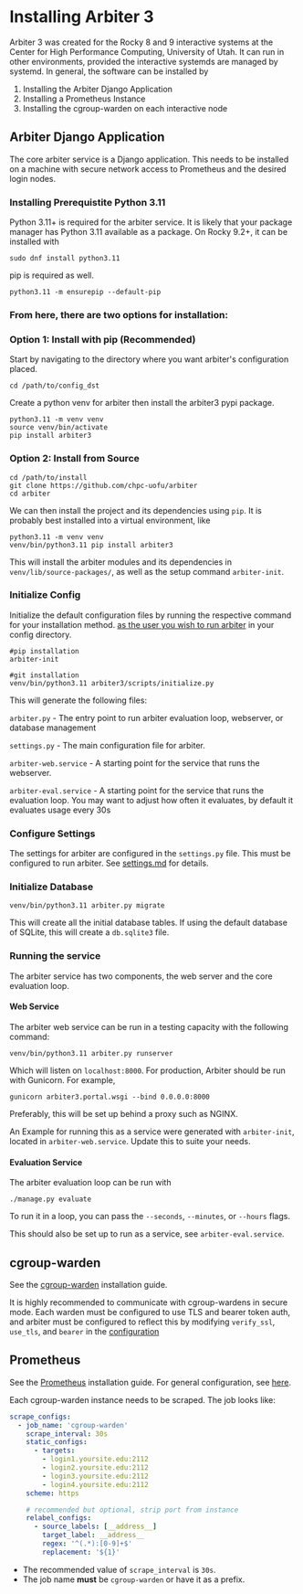 # Installing Arbiter 3
Arbiter 3 was created for the Rocky 8 and 9 interactive systems at the Center for High Performance Computing, University of Utah. It can run in other environments, provided the interactive systemds are managed by systemd. In general, the software can be installed by

1. Installing the Arbiter Django Application
2. Installing a Prometheus Instance
3. Installing the cgroup-warden on each interactive node

## Arbiter Django Application
The core arbiter service is a Django application. This needs to be installed on a machine
with secure network access to Prometheus and the desired login nodes.

### Installing Prerequistite Python 3.11
Python 3.11+ is required for the arbiter service. It is likely that your package manager has Python 3.11 available as a package. On Rocky 9.2+, it can be installed with
```shell
sudo dnf install python3.11
```

pip is required as well.
```shell
python3.11 -m ensurepip --default-pip
```

### From here, there are two options for installation:

### Option 1: Install with pip (Recommended)

Start by navigating to the directory where you want arbiter's configuration placed.
```shell
cd /path/to/config_dst
```

Create a python venv for arbiter then install the arbiter3 pypi package. 
```shell
python3.11 -m venv venv
source venv/bin/activate
pip install arbiter3
```

### Option 2: Install from Source

```shell
cd /path/to/install
git clone https://github.com/chpc-uofu/arbiter
cd arbiter
```

We can then install the project and its dependencies using `pip`. It is probably best installed into a virtual environment, like 

```shell
python3.11 -m venv venv
venv/bin/python3.11 pip install arbiter3
```
This will install the arbiter modules and its dependencies in `venv/lib/source-packages/`, as well as the setup command `arbiter-init`.

### Initialize Config
Initialize the default configuration files by running the respective command for your installation method. <u>as the user you wish to run arbiter</u> in your config directory.
```shell
#pip installation
arbiter-init 

#git installation
venv/bin/python3.11 arbiter3/scripts/initialize.py
```

This will generate the following files:

`arbiter.py` - The entry point to run arbiter evaluation loop, webserver, or database management

`settings.py` - The main configuration file for arbiter.

`arbiter-web.service` - A starting point for the service that runs the webserver. 

`arbiter-eval.service` - A starting point for the service that runs the evaluation loop. You may want to adjust how often it evaluates, by default it evaluates usage every 30s

### Configure Settings
The settings for arbiter are configured in the `settings.py` file. This must be configured to run arbiter. See [settings.md](settings.md) for details.

### Initialize Database

```shell
venv/bin/python3.11 arbiter.py migrate
```
This will create all the initial database tables. If using the default database of SQLite, this will create a `db.sqlite3` file. 


### Running the service
The arbiter service has two components, the web server and the core evaluation loop.

#### Web Service
The arbiter web service can be run in a testing capacity with the following command:
```shell
venv/bin/python3.11 arbiter.py runserver 
```
Which will listen on `localhost:8000`. For production, Arbiter should be run with Gunicorn. For example,
```shell
gunicorn arbiter3.portal.wsgi --bind 0.0.0.0:8000 
```
Preferably, this will be set up behind a proxy such as NGINX. 

An Example for running this as a service were generated with `arbiter-init`, located in `arbiter-web.service`. Update this to suite your needs. 

#### Evaluation Service
The arbiter evaluation loop can be run with
```
./manage.py evaluate
```
To run it in a loop, you can pass the `--seconds`, `--minutes`, or `--hours` flags.

This should also be set up to run as a service, see `arbiter-eval.service`.


## cgroup-warden
See the [cgroup-warden](https://github.com/chpc-uofu/cgroup-warden)
installation guide.

It is highly recommended to communicate with cgroup-wardens in secure mode.
Each warden must be configured to use TLS and bearer token auth, and arbiter must be configured to reflect this by modifying
`verify_ssl`, `use_tls`, and `bearer` in the [configuration](https://github.com/chpc-uofu/arbiter/blob/main/docs/settings.md#warden)


## Prometheus
See the [Prometheus](https://prometheus.io/docs/prometheus/latest/installation/) installation guide. 
For general configuration, see [here](https://prometheus.io/docs/prometheus/latest/configuration/). 

Each cgroup-warden instance needs to be scraped. The job looks like:
```yaml
scrape_configs:
  - job_name: 'cgroup-warden'
    scrape_interval: 30s
    static_configs:
      - targets:
        - login1.yoursite.edu:2112
        - login2.yoursite.edu:2112
        - login3.yoursite.edu:2112
        - login4.yoursite.edu:2112
    scheme: https

    # recommended but optional, strip port from instance
    relabel_configs:
      - source_labels: [__address__]
        target_label: __address__
        regex: '^(.*):[0-9]+$'
        replacement: '${1}'
```

- The recommended value of `scrape_interval` is `30s`. 
- The job name **must** be `cgroup-warden` or have it as a prefix. 
